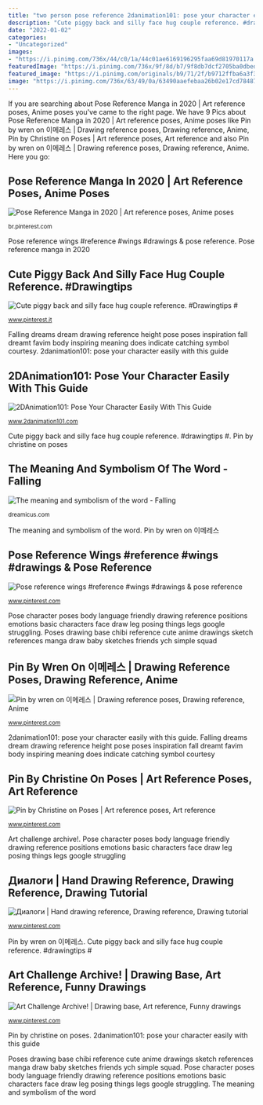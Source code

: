 ```yaml
---
title: "two person pose reference 2danimation101: pose your character easily with this guide"
description: "Cute piggy back and silly face hug couple reference. #drawingtips #"
date: "2022-01-02"
categories:
- "Uncategorized"
images:
- "https://i.pinimg.com/736x/44/c0/1a/44c01ae6169196295faa69d81970117a.jpg"
featuredImage: "https://i.pinimg.com/736x/9f/8d/b7/9f8db7dcf2705ba0dbed49daf4e70619.jpg"
featured_image: "https://i.pinimg.com/originals/b9/71/2f/b9712ffba6a3f34ecae3d06e4faf36a0.jpg"
image: "https://i.pinimg.com/736x/63/49/0a/63490aaefebaa26b02e17cd784876580.jpg"
---
```


If you are searching about Pose Reference Manga in 2020 | Art reference poses, Anime poses you've came to the right page. We have 9 Pics about Pose Reference Manga in 2020 | Art reference poses, Anime poses like Pin by wren on 이메레스 | Drawing reference poses, Drawing reference, Anime, Pin by Christine on Poses | Art reference poses, Art reference and also Pin by wren on 이메레스 | Drawing reference poses, Drawing reference, Anime. Here you go:

## Pose Reference Manga In 2020 | Art Reference Poses, Anime Poses

![Pose Reference Manga in 2020 | Art reference poses, Anime poses](https://i.pinimg.com/736x/55/ba/a2/55baa2b1ffb4400f7b270595d08f99ce.jpg "Pose reference wings #reference #wings #drawings &amp; pose reference")

<small>br.pinterest.com</small>

Pose reference wings #reference #wings #drawings &amp; pose reference. Pose reference manga in 2020

## Cute Piggy Back And Silly Face Hug Couple Reference. #Drawingtips #

![Cute piggy back and silly face hug couple reference. #Drawingtips #](https://i.pinimg.com/736x/63/49/0a/63490aaefebaa26b02e17cd784876580.jpg "Falling dreams dream drawing reference height pose poses inspiration fall dreamt favim body inspiring meaning does indicate catching symbol courtesy")

<small>www.pinterest.it</small>

Falling dreams dream drawing reference height pose poses inspiration fall dreamt favim body inspiring meaning does indicate catching symbol courtesy. 2danimation101: pose your character easily with this guide

## 2DAnimation101: Pose Your Character Easily With This Guide

![2DAnimation101: Pose Your Character Easily With This Guide](https://www.2danimation101.com/IMG/Secret-to-pose-irresitible-characters/1027-DRAW-Image-of-4-Legs-positions.png "Pin by christine on poses")

<small>www.2danimation101.com</small>

Cute piggy back and silly face hug couple reference. #drawingtips #. Pin by christine on poses

## The Meaning And Symbolism Of The Word - Falling

![The meaning and symbolism of the word - Falling](http://dreamicus.com/data/falling/falling-04.jpg "The meaning and symbolism of the word")

<small>dreamicus.com</small>

The meaning and symbolism of the word. Pin by wren on 이메레스

## Pose Reference Wings #reference #wings #drawings &amp; Pose Reference

![Pose reference wings #reference #wings #drawings &amp; pose reference](https://i.pinimg.com/736x/e2/25/e8/e225e8175a8994cd11be982b49cf56ef.jpg "Art challenge archive!")

<small>www.pinterest.com</small>

Pose character poses body language friendly drawing reference positions emotions basic characters face draw leg posing things legs google struggling. Poses drawing base chibi reference cute anime drawings sketch references manga draw baby sketches friends ych simple squad

## Pin By Wren On 이메레스 | Drawing Reference Poses, Drawing Reference, Anime

![Pin by wren on 이메레스 | Drawing reference poses, Drawing reference, Anime](https://i.pinimg.com/736x/9f/8d/b7/9f8db7dcf2705ba0dbed49daf4e70619.jpg "Pose reference manga in 2020")

<small>www.pinterest.com</small>

2danimation101: pose your character easily with this guide. Falling dreams dream drawing reference height pose poses inspiration fall dreamt favim body inspiring meaning does indicate catching symbol courtesy

## Pin By Christine On Poses | Art Reference Poses, Art Reference

![Pin by Christine on Poses | Art reference poses, Art reference](https://i.pinimg.com/originals/b9/71/2f/b9712ffba6a3f34ecae3d06e4faf36a0.jpg "Falling dreams dream drawing reference height pose poses inspiration fall dreamt favim body inspiring meaning does indicate catching symbol courtesy")

<small>www.pinterest.com</small>

Art challenge archive!. Pose character poses body language friendly drawing reference positions emotions basic characters face draw leg posing things legs google struggling

## Диалоги | Hand Drawing Reference, Drawing Reference, Drawing Tutorial

![Диалоги | Hand drawing reference, Drawing reference, Drawing tutorial](https://i.pinimg.com/736x/44/c0/1a/44c01ae6169196295faa69d81970117a.jpg "2danimation101: pose your character easily with this guide")

<small>www.pinterest.com</small>

Pin by wren on 이메레스. Cute piggy back and silly face hug couple reference. #drawingtips #

## Art Challenge Archive! | Drawing Base, Art Reference, Funny Drawings

![Art Challenge Archive! | Drawing base, Art reference, Funny drawings](https://i.pinimg.com/736x/62/6b/f9/626bf904b6adbd6e8f9efdc365bccb87.jpg "2danimation101: pose your character easily with this guide")

<small>www.pinterest.com</small>

Pin by christine on poses. 2danimation101: pose your character easily with this guide

Poses drawing base chibi reference cute anime drawings sketch references manga draw baby sketches friends ych simple squad. Pose character poses body language friendly drawing reference positions emotions basic characters face draw leg posing things legs google struggling. The meaning and symbolism of the word
